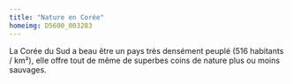 ```yaml
---
title: "Nature en Corée"
homeimg: D5600_003283
---
```

La Corée du Sud a beau être un pays très densément peuplé (516 habitants / km²), elle offre tout de même de superbes
coins de nature plus ou moins sauvages.